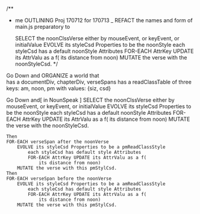 /**
 *  me OUTLINING Proj  170712
 for 170713 _ REFACT the names and form of main.js preparatory to
 
     SELECT the noonClssVerse
             either by mouseEvent, or keyEvent, or initialValue 
         EVOLVE its styleCsd Properties to be the noonStyle
             each styleCsd has a default noonStyle Attributes
             FOR-EACH AttrKey UPDATE its AttrValu as a f( 
                 its distance from noon) 
         MUTATE the verse with the noonStyleCsd. 
 */
 
 
Go Down and ORGANIZE a world that  
    has a documentDiv, chapterDiv, verseSpans 
    has a readClassTable 
        of three keys: am, noon, pm
        with values: {siz, csd}
    
Go Down and[ in NounSpeak ]
    SELECT the noonClssVerse
            either by mouseEvent, or keyEvent, or initialValue 
        EVOLVE its styleCsd Properties to be the noonStyle
            each styleCsd has a default noonStyle Attributes
            FOR-EACH AttrKey UPDATE its AttrValu as a f( 
                its distance from noon) 
        MUTATE the verse with the noonStyleCsd.
    
    Then 
    FOR-EACH verseSpan after the noonVerse
        EVOLVE its styleCsd Properties to be a pmReadClassStyle
            each styleCsd has default style Attributes
            FOR-EACH AttrKey UPDATE its AttrValu as a f(
                its distance from noon) 
        MUTATE the verse with this pmStylCsd.
    Then 
    FOR-EACH verseSpan before the noonVerse
        EVOLVE its styleCsd Properties to be a amReadClassStyle
            each styleCsd has default style Attributes
            FOR-EACH AttrKey UPDATE its AttrValu as a f(
                its distance from noon)             
        MUTATE the verse with this pmStylCsd.